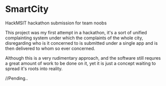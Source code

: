 # SmartCity
HackMSIT hackathon submission for team noobs

This project was my first attempt in a hackathon, it's a sort of unified complainting system under which the complaints of the whole city, disregarding who is it concerned to is submitted under a single app and is then delivered to whom so ever concerned.

Although this is a very rudimentary approach, and the software still requres a great amount of work to be done on it, yet it is just a concept waiting to spread it's roots into reality.

//Pending..
